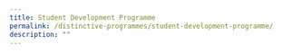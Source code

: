 ```yaml
---
title: Student Development Programme
permalink: /distinctive-programmes/student-development-programme/
description: ""
---
```

